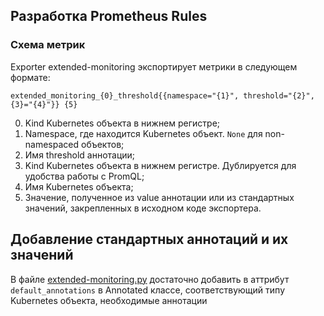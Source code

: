 ## Разработка Prometheus Rules

### Схема метрик

Exporter extended-monitoring экспортирует метрики в следующем формате:
```
extended_monitoring_{0}_threshold{{namespace="{1}", threshold="{2}", {3}="{4}"}} {5}
```

0. Kind Kubernetes объекта в нижнем регистре;
1. Namespace, где находится Kubernetes объект. `None` для non-namespaced объектов;
2. Имя threshold аннотации;
3. Kind Kubernetes объекта в нижнем регистре. Дублируется для удобства работы с PromQL;
4. Имя Kubernetes объекта;
5. Значение, полученное из value аннотации или из стандартных значений, закрепленных в исходном коде экспортера.

## Добавление стандартных аннотаций и их значений

В файле [extended-monitoring.py](modules/350-extended-monitoring/images/extended-monitoring/src/extended-monitoring.py) достаточно добавить в аттрибут `default_annotations` в Annotated классе, соответствующий типу Kubernetes объекта, необходимые аннотации
